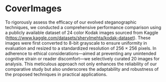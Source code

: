 # CoverImages
To rigorously assess the efficacy of our evolved steganographic techniques, we conducted a comprehensive performance comparison using a publicly available dataset of 24 color Kodak images sourced from Kaggle (https://www.kaggle.com/datasets/sherylmehta/kodak-dataset). These images were first converted to 8-bit grayscale to ensure uniformity in evaluation and resized to a standardized resolution of 256 × 256 pixels. In adherence to ethical considerations—aimed at preventing any unintended cognitive strain or reader discomfort—we selectively curated 20 images for analysis. This meticulous approach not only enhances the reliability of our comparative study but also underscores the adaptability and robustness of the proposed techniques in practical applications.
